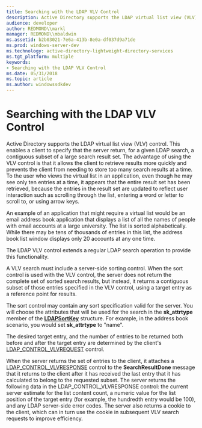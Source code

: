 ```yaml
---
title: Searching with the LDAP VLV Control
description: Active Directory supports the LDAP virtual list view (VLV) control.
audience: developer
author: REDMOND\\markl
manager: REDMOND\\mbaldwin
ms.assetid: b2b03021-7e6a-413b-8e0a-df037d9a71de
ms.prod: windows-server-dev
ms.technology: active-directory-lightweight-directory-services
ms.tgt_platform: multiple
keywords:
- Searching with the LDAP VLV Control
ms.date: 05/31/2018
ms.topic: article
ms.author: windowssdkdev
---
```


# Searching with the LDAP VLV Control

Active Directory supports the LDAP virtual list view (VLV) control. This enables a client to specify that the server return, for a given LDAP search, a contiguous subset of a large search result set. The advantage of using the VLV control is that it allows the client to retrieve results more quickly and prevents the client from needing to store too many search results at a time. To the user who views the virtual list in an application, even though he may see only ten entries at a time, it appears that the entire result set has been retrieved, because the entries in the result set are updated to reflect user interaction such as scrolling through the list, entering a word or letter to scroll to, or using arrow keys.

An example of an application that might require a virtual list would be an email address book application that displays a list of all the names of people with email accounts at a large university. The list is sorted alphabetically. While there may be tens of thousands of entries in this list, the address book list window displays only 20 accounts at any one time.

The LDAP VLV control extends a regular LDAP search operation to provide this functionality.

A VLV search must include a server-side sorting control. When the sort control is used with the VLV control, the server does not return the complete set of sorted search results, but instead, it returns a contiguous subset of those entries specified in the VLV control, using a target entry as a reference point for results.

The sort control may contain any sort specification valid for the server. You will choose the attributes that will be used for the search in the **sk\_attrtype** member of the [**LDAPSortKey**](/windows/previous-versions/Winldap/ns-winldap-ldapsortkeya?branch=master) structure. For example, in the address book scenario, you would set **sk\_attrtype** to "name".

The desired target entry, and the number of entries to be returned both before and after the target entry are determined by the client's [LDAP\_CONTROL\_VLVREQUEST](ldap-control-vlvrequest.md) control.

When the server returns the set of entries to the client, it attaches a [LDAP\_CONTROL\_VLVRESPONSE](ldap-control-vlvresponse.md) control to the **SearchResultDone** message that it returns to the client after it has received the last entry that it has calculated to belong to the requested subset. The server returns the following data in the LDAP\_CONTROL\_VLVRESPONSE control: the current server estimate for the list content count, a numeric value for the list position of the target entry (for example, the hundredth entry would be 100), and any LDAP server-side error codes. The server also returns a cookie to the client, which can in turn use the cookie in subsequent VLV search requests to improve efficiency.

 

 




